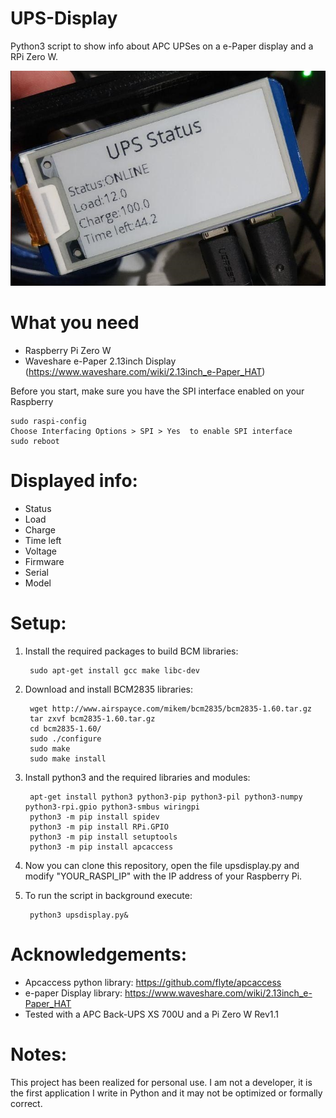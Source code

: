 # UPS-Display
Python3 script to show info about APC UPSes on a e-Paper display and a RPi Zero W. 

![GitHub Logo](/images/poc.jpg)


# What you need
* Raspberry Pi Zero W
* Waveshare e-Paper 2.13inch Display (https://www.waveshare.com/wiki/2.13inch_e-Paper_HAT)

Before you start, make sure you have the SPI interface enabled on your Raspberry

	sudo raspi-config
	Choose Interfacing Options > SPI > Yes  to enable SPI interface
	sudo reboot

# Displayed info:
- Status
- Load
- Charge
- Time left
- Voltage
- Firmware
- Serial
- Model  

# Setup:
1) Install the required packages to build BCM libraries:

		sudo apt-get install gcc make libc-dev 

2) Download and install BCM2835 libraries:

		wget http://www.airspayce.com/mikem/bcm2835/bcm2835-1.60.tar.gz
		tar zxvf bcm2835-1.60.tar.gz 
		cd bcm2835-1.60/
		sudo ./configure
		sudo make
		sudo make install

3) Install python3 and the required libraries and modules:

		apt-get install python3 python3-pip python3-pil python3-numpy python3-rpi.gpio python3-smbus wiringpi
		python3 -m pip install spidev
		python3 -m pip install RPi.GPIO
		python3 -m pip install setuptools
		python3 -m pip install apcaccess
	
4) Now you can clone this repository, open the file upsdisplay.py and modify "YOUR_RASPI_IP" with the IP address of your Raspberry Pi.
5) To run the script in background execute: 

		python3 upsdisplay.py&
	
# Acknowledgements:

* Apcaccess python library: https://github.com/flyte/apcaccess
* e-paper Display library: https://www.waveshare.com/wiki/2.13inch_e-Paper_HAT
* Tested with a APC Back-UPS XS 700U and a Pi Zero W Rev1.1

# Notes: 
This project has been realized for personal use. 
I am not a developer, it is the first application I write in Python and it may not be optimized or formally correct. 
